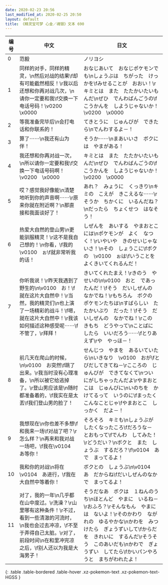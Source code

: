 ```yaml
---
date: 2020-02-23 20:56
last_modified_at: 2020-02-25 20:50
layout: default
title: 《精灵宝可梦 心金／魂银》文本 690
---
```

| 编号 | 中文 | 日文 |
| ---- | ---- | ---- |
| 0 | 范毅 | ノリヨシ |
| 1 | 同样的对手，同样的精灵，\n然后对战的结果\f却有可能截然相反！\r我以后还想和你再对战几次，\n请你一定要和我\f交换一下电话号码！\v0200　\x0000 | おなじあいて　おなじポケモンでも\nしょうぶは　ちがった　けっかを\fみせることが　おおい！\rキミとは　また　たたかいたいもんだ\nぜひ　でんわばんごうの\fこうかんを　しようじゃないか！\v0200　\x0000 |
| 2 | 等我准备完毕后\n会打电话和你联系的！ | てきとうに　じゅんびが　できたら\nでんわするよ－！ |
| 3 | 算了⋯⋯\n我还有山为伴！ | そうか⋯⋯\nまあいいさ　ボクには　やまがある！ |
| 4 | 我还想和你再对战一次，\n所以请你一定要和我\f交换一下电话号码啊！\v0200　\x0000 | キミとは　また　たたかいたいもんだ\nぜひ　でんわばんごうの\fこうかんを　しようじゃないか！\v0200　\x0000 |
| 5 | 哎？感觉我好像能\n清楚地听到你的声音啊⋯⋯\r原来你就在附近啊？\n那直接和我面谈好了！ | あれ？　みょうに　くっきり\nキミの　こえが　きこえるな⋯⋯\rそうか　ちかくに　いるんだね？\nだったら　ちょくせつ　はなそう！ |
| 6 | 热爱大自然的登山男\n更能驯服精灵！\r这不是我自己想的！\n你看，\f我的\v0100　ぉ\f就非常听我的话！ | しぜんを　あいする　やまおとこには\nポケモンが　よく　なつく！\rいやいや　きのせいじゃないさ！\nその　しょうこに\fボクの　\v0100　ぉは\fいうことを　よくきいてくれるんだ！ |
| 7 | 你听我说！\r昨天我遇到了野生的\n\v0100　お！\f就在这片大自然中！\r当然，我的精灵们\n也上演了一场精彩的战斗！\f嗯，就在这片大自然中！\r我该如何描述这种感受呢⋯⋯\f不管了，\r拜拜！ | きいてくれたまえ！\rきのう　やせいの\n\v0100　おと　であったんだ！\fそう　だいしぜんの　なかでね！\rもちろん　ボクの　ポケモンたちは\nすばらしい　たたかいぶり　だった！\fそう　だいしぜんの　なかでね！\rこの　きもち　どうやって\nことばに　したら　いいだろう⋯⋯\fとりあえず\rや　やっほ－！ |
| 8 | 前几天在爬山的时候，\n\v0100　お突然\f跳了出来。\r我当时没有心理准备，\n所以被它给逃掉了。\r登山男应该是\n随时都准备着的，\f我实在是太丟\f我们登山男的脸了！ | せんじつ　やまを　あるいていたら\nいきなり　\v0100　おが\fとびだしてきてね－\rこころの　じゅんびが　できてなくて\nつい　にがしちゃったんだよ\rやまおとこは　じゅんびに\nいのちを　かけてるって　いうのに\fまったく　こんなことじゃ\fやまおとこ　しっかく　だよ－！ |
| 9 | 我想现在\n你也差不多想\f和我来一场\f对战了吧？\r怎么样？\n再来和我对战一场吧，\f我在\v0104　あ等你！ | そろそろ　キミも\nしょうぶが　したくなったころ\fだろうな－　とおもって\fでんわ　してみた！\rどうだい？\nボクと　また　しょうぶ　するだろ？\f\v0104　あで　まってるよ！ |
| 10 | 我和你的对战\n将在\v0104　あ进行，\f我在大自然中等着你！ | ボクとの　しょうぶ\n\v0104　あ　だからね\fだいしぜんのなかで　まってるよ！ |
| 11 | 对了，我的一年\n几乎都在山中度过。\r洗澡？\r山里哪有这种条件！\r不过，看到一些清澈的河流时，\n我也会过去冲凉，\f不至于弄得自己太脏。\r对了，前段时间\n在和里冲完凉之后，\f别人还以为我是大海男子！ | そうだなあ　ボクは　１ねんのうち\nほとんど　やまに　いるね－\rおふろ？\rそんなもん　やまには　ないよ！\rそのかわり　ながれの　ゆるやかな\nかわを　みつけたら　ぎょうずいして\fからだを　きれいに　するんだ\rそうそう　このあいだも\nかわで　ぎょうずい　してたら\fかいパンやろうと　まちがわれたよ！ |
{: .table .table-bordered .table-hover .xz-pokemon-text .xz-pokemon-text-HGSS }